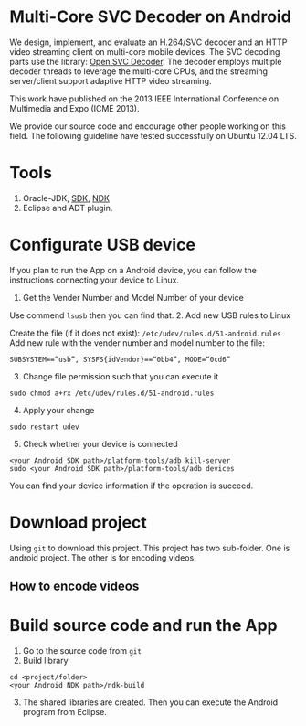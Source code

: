 Multi-Core SVC Decoder on Android
==============

We design, implement, and evaluate an H.264/SVC decoder and an HTTP video streaming client on multi-core mobile devices.
The SVC decoding parts use the library: [Open SVC Decoder](http://sourceforge.net/projects/opensvcdecoder/).
The decoder employs multiple decoder threads to leverage the multi-core CPUs, and the streaming server/client support adaptive HTTP video streaming.

This work have published on the 2013 IEEE International Conference on Multimedia and Expo (ICME 2013).

We provide our source code and encourage other people working on this field.
The following guideline have tested successfully on Ubuntu 12.04 LTS.

# Tools
1. Oracle-JDK, [SDK](http://developer.android.com/sdk/index.html), [NDK](http://developer.android.com/tools/sdk/ndk/index.html)
2. Eclipse and ADT plugin.

# Configurate USB device
If you plan to run the App on a Android device, you can follow the instructions connecting your device to Linux. 

1. Get the Vender Number and Model Number of your device

  Use commend `lsusb` then you can find that. 
2. Add new USB rules to Linux 

  Create the file (if it does not exist): `/etc/udev/rules.d/51-android.rules`
  Add new rule with the vender number and model number to the file:
  ````
  SUBSYSTEM==“usb”, SYSFS{idVendor}==“0bb4”, MODE=“0cd6”
  ````
3. Change file permission such that you can execute it 

  ````
  sudo chmod a+rx /etc/udev/rules.d/51-android.rules
  ````
4. Apply your change

  ````
  sudo restart udev
  ````
5. Check whether your device is connected

  ````
  <your Android SDK path>/platform-tools/adb kill-server 
  sudo <your Android SDK path>/platform-tools/adb devices
  ````
  You can find your device information if the operation is succeed.
  
# Download project
Using `git` to download this project. This project has two sub-folder. One is android project. The other is for encoding videos.

## How to encode videos

  
# Build source code and run the App
1. Go to the source code from `git`
2. Build library

  ````
  cd <project/folder>
  <your Android NDK path>/ndk-build 
  ````
3. The shared libraries are created. Then you can execute the Android program from Eclipse.
